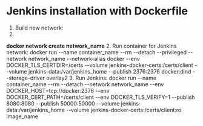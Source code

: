# Jenkins installation with Dockerfile

1. Build new network:
2. 
**docker network create network_name**
2. Run container for Jenkins network:
docker run --name container_name --rm --detach --privileged --network network_name --network-alias docker --env DOCKER_TLS_CERTDIR=/certs --volume jenkins-docker-certs:/certs/client --volume jenkins-data:/var/jenkins_home --publish 2376:2376 docker:dind --storage-driver overlay2
3. Run Jenkins:
docker run --name container_name --rm --detach --network network_name --env DOCKER_HOST=tcp://docker:2376 --env DOCKER_CERT_PATH=/certs/client --env DOCKER_TLS_VERIFY=1 --publish 8080:8080 --publish 50000:50000 --volume jenkins-data:/var/jenkins_home --volume jenkins-docker-certs:/certs/client:ro image_name



 
